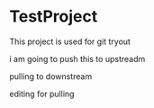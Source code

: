 TestProject
===========

This project is used for git tryout

i am going to push this to upstreadm


pulling to downstream


editing for pulling
